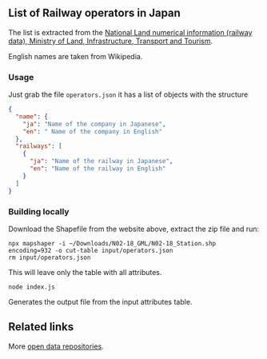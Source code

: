 ## List of Railway operators in Japan

The list is extracted from the [National Land numerical information (railway data), Ministry of Land, Infrastructure, Transport and Tourism](http://nlftp.mlit.go.jp/ksj/gml/datalist/KsjTmplt-N02-v2_3.html).

English names are taken from Wikipedia.

### Usage

Just grab the file `operators.json` it has a list of objects with the structure

```json
{
  "name": {
    "ja": "Name of the company in Japanese",
    "en": " Name of the company in English"
  },
  "railways": [
    {
      "ja": "Name of the railway in Japanese",
      "en": "Name of the railway in English"
    }
  ]
}
```

### Building locally

Download the Shapefile from the website above, extract the zip file and run:

```
npx mapshaper -i ~/Downloads/N02-18_GML/N02-18_Station.shp encoding=932 -o cut-table input/operators.json
rm input/operators.json
```

This will leave only the table with all attributes.

```
node index.js
```

Generates the output file from the input attributes table.

## Related links

More [open data repositories](https://github.com/piuccio?utf8=%E2%9C%93&tab=repositories&q=open-data-jp&type=&language=).
